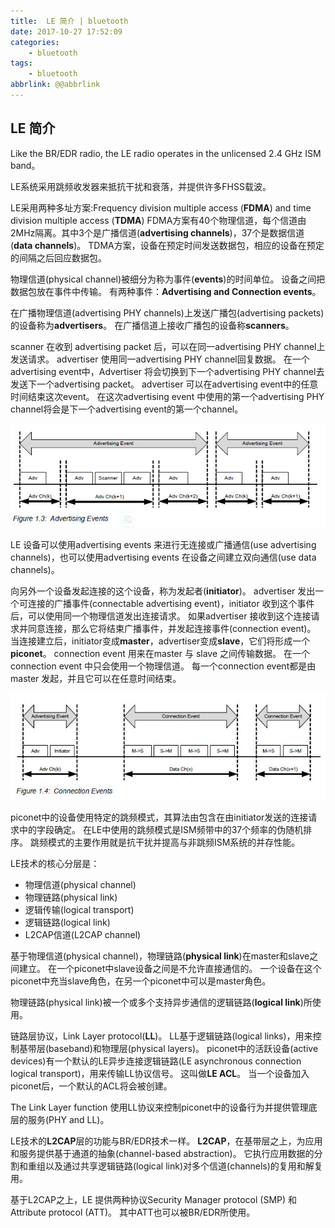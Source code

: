 ```yaml
---
title:  LE 简介 | bluetooth
date: 2017-10-27 17:52:09
categories:
    - bluetooth
tags:
    - bluetooth
abbrlink: @@abbrlink
---
```


## LE 简介

Like the BR/EDR radio, the LE radio operates in the unlicensed 2.4 GHz ISM band。

LE系统采用跳频收发器来抵抗干扰和衰落，并提供许多FHSS载波。

LE采用两种多址方案:Frequency division multiple access (**FDMA**) and time division multiple access (**TDMA**)
FDMA方案有40个物理信道，每个信道由2MHz隔离。其中3个是广播信道(**advertising channels**)，37个是数据信道(**data channels**)。
TDMA方案，设备在预定时间发送数据包，相应的设备在预定的间隔之后回应数据包。

物理信道(physical channel)被细分为称为事件(**events**)的时间单位。
设备之间把数据包放在事件中传输。
有两种事件：**Advertising and Connection events**。

在广播物理信道(advertising PHY channels)上发送广播包(advertising packets)的设备称为**advertisers**。
在广播信道上接收广播包的设备称**scanners**。

scanner 在收到 advertising packet 后，可以在同一advertising PHY channel上发送请求。
advertiser 使用同一advertising PHY channel回复数据。
在一个advertising event中，Advertiser 将会切换到下一个advertising PHY channel去发送下一个advertising packet。
advertiser 可以在advertising event中的任意时间结束这次event。
在这次advertising event 中使用的第一个advertising PHY channel将会是下一个advertising event的第一个channel。

![image](../images/advertising_events.jpg)


LE 设备可以使用advertising events 来进行无连接或广播通信(use advertising channels)，也可以使用advertising events 在设备之间建立双向通信(use data channels)。

向另外一个设备发起连接的这个设备，称为发起者(**initiator**)。
advertiser 发出一个可连接的广播事件(connectable advertising event)，initiator 收到这个事件后，可以使用同一个物理信道发出连接请求。
如果advertiser 接收到这个连接请求并同意连接，那么它将结束广播事件，并发起连接事件(connection event)。
当连接建立后，initiator变成**master**，advertiser变成**slave**，它们将形成一个**piconet**。
connection event 用来在master 与 slave 之间传输数据。
在一个connection event 中只会使用一个物理信道。
每一个connection event都是由master 发起，并且它可以在任意时间结束。

![image](../images/connection_events.jpg)


piconet中的设备使用特定的跳频模式，其算法由包含在由initiator发送的连接请求中的字段确定。
在LE中使用的跳频模式是ISM频带中的37个频率的伪随机排序。
跳频模式的主要作用就是抗干扰并提高与非跳频ISM系统的并存性能。

LE技术的核心分层是：
* 物理信道(physical channel)
* 物理链路(physical link)
* 逻辑传输(logical transport)
* 逻辑链路(logical link)
* L2CAP信道(L2CAP channel)

基于物理信道(physical channel)，物理链路(**physical link**)在master和slave之间建立。
在一个piconet中slave设备之间是不允许直接通信的。
一个设备在这个piconet中充当slave角色，在另一个piconet中可以是master角色。

物理链路(physical link)被一个或多个支持异步通信的逻辑链路(**logical link**)所使用。

链路层协议，Link Layer protocol(**LL**)。
LL基于逻辑链路(logical links)，用来控制基带层(baseband)和物理层(physical layers)。
piconet中的活跃设备(active devices)有一个默认的LE异步连接逻辑链路(LE asynchronous connection logical transport)，用来传输LL协议信号。
这叫做**LE ACL**。
当一个设备加入piconet后，一个默认的ACL将会被创建。

The Link Layer function 使用LL协议来控制piconet中的设备行为并提供管理底层的服务(PHY and LL)。

LE技术的**L2CAP**层的功能与BR/EDR技术一样。
**L2CAP**，在基带层之上，为应用和服务提供基于通道的抽象(channel-based abstraction)。
它执行应用数据的分割和重组以及通过共享逻辑链路(logical link)对多个信道(channels)的复用和解复用。

基于L2CAP之上，LE 提供两种协议Security Manager protocol (SMP) 和 Attribute protocol (ATT)。
其中ATT也可以被BR/EDR所使用。

